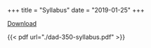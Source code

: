 +++
title = "Syllabus"
date = "2019-01-25"
+++

[Download](../dad-350-syllabus.pdf)

{{< pdf url="./dad-350-syllabus.pdf" >}}
